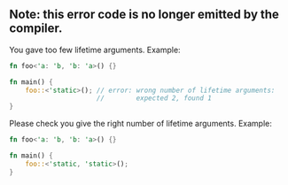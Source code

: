 ## Note: this error code is no longer emitted by the compiler.
You gave too few lifetime arguments. Example:
```rust
fn foo<'a: 'b, 'b: 'a>() {}

fn main() {
    foo::<'static>(); // error: wrong number of lifetime arguments:
                      //        expected 2, found 1
}
```
Please check you give the right number of lifetime arguments. Example:
```rust
fn foo<'a: 'b, 'b: 'a>() {}

fn main() {
    foo::<'static, 'static>();
}
```
